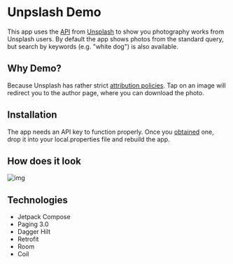# Unpslash Demo
This app uses the [API](https://unsplash.com/documentation) from [Unsplash](https://unsplash) to show you photography works from Unsplash users.
By default the app shows photos from the standard query, but search by keywords (e.g. "white dog") is also available.

## Why Demo?
Because Unsplash has rather strict [attribution policies](https://unsplash.com/documentation#guidelines--crediting).
Tap on an image will redirect you to the author page, where you can download the photo.

## Installation
The app needs an API key to function properly.
Once you [obtained](https://unsplash.com/join) one, drop it into your local.properties file and rebuild the app.

## How does it look

![img](https://user-images.githubusercontent.com/20212022/225955431-083a40b0-0233-49ba-b659-010fd451b3aa.png)

## Technologies
- Jetpack Compose
- Paging 3.0
- Dagger Hilt
- Retrofit
- Room
- Coil
